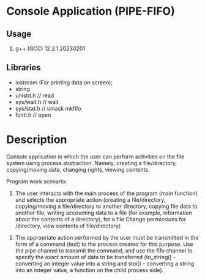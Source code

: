 # Console Application (PIPE-FIFO)
## Usage
1) g++ (GCC) 12.2.1 20230201

## Libraries
  - iostream (For printing data on screen);
  - string
  - unistd.h   // read
  - sys/wait.h // wait
  - sys/stat.h // umask mkfifo
  - fcntl.h    // open

# Description
Console application in which the user can perform activities on the file system
using process abstraction. Namely, creating a file/directory, copying/moving data,
changing rights, viewing contents.

Program work scenario:

1. The user interacts with the main process of the program (main function) and
selects the appropriate action (creating a file/directory,
copying/moving a file/directory to another directory, copying file data to another file,
writing accounting data to a file (for example, information about the contents of a directory),
for a file Change permissions for /directory, view contents of file/directory)

2. The appropriate action performed by the user must be transmitted
in the form of a command (text) to the process created for this purpose.
Use the pipe channel to transmit the command, and use the fifo channel to specify
the exact amount of data to be transferred (to_string() - converting an integer value
into a string and stoi() - converting a string into an integer value,
a function on the child process side).
